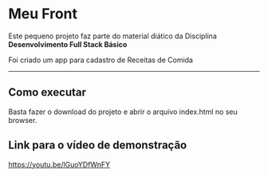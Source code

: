 # Meu Front

Este pequeno projeto faz parte do material diático da Disciplina **Desenvolvimento Full Stack Básico** 

Foi criado um app para cadastro de Receitas de Comida

---
## Como executar

Basta fazer o download do projeto e abrir o arquivo index.html no seu browser.

## Link para o vídeo de demonstração

https://youtu.be/lGuoYDfWnFY